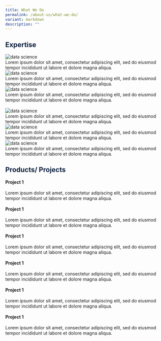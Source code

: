 ```yaml
---
title: What We Do
permalink: /about-us/what-we-do/
variant: markdown
description: ""
---
```

<h2><span style="color:#081f3c">Expertise</span></h2>

<div class="row">
<div class="col">
<img alt="data science" src="/images/Expertise%20/Untitled_presentation.png"><br>
<div class="has-text-justified">Lorem ipsum dolor sit amet, consectetur adipiscing elit, sed do eiusmod tempor incididunt ut labore et dolore magna aliqua. 
</div>
</div>
	<div class="col">
<img alt="data science" src="/images/Expertise%20/Untitled_presentation__1_.png"><br>
<div class="has-text-justified">Lorem ipsum dolor sit amet, consectetur adipiscing elit, sed do eiusmod tempor incididunt ut labore et dolore magna aliqua. 
</div>
</div>
<div class="col">
<img alt="data science" src="/images/Expertise%20/Untitled_presentation__2_.png"><br>
<div class="has-text-justified">Lorem ipsum dolor sit amet, consectetur adipiscing elit, sed do eiusmod tempor incididunt ut labore et dolore magna aliqua. 
</div>
</div>
<br>

</div>
<div class="row">
	<div class="col">
<img alt="data science" src="/images/Expertise%20/Untitled_presentation__3_.png"><br>
<div class="has-text-justified">Lorem ipsum dolor sit amet, consectetur adipiscing elit, sed do eiusmod tempor incididunt ut labore et dolore magna aliqua. 
</div>
</div>
<div class="col">
<img alt="data science" src="/images/Expertise%20/Untitled_presentation__4_.png"><br>
<div class="has-text-justified">Lorem ipsum dolor sit amet, consectetur adipiscing elit, sed do eiusmod tempor incididunt ut labore et dolore magna aliqua. 
</div>
</div>
<div class="col">
<img alt="data science" src="/images/Expertise%20/Untitled_presentation__5_.png"><br>
<div class="has-text-justified">Lorem ipsum dolor sit amet, consectetur adipiscing elit, sed do eiusmod tempor incididunt ut labore et dolore magna aliqua. 
</div>
</div>
	</div>

<h2><span style="color:#081f3c">Products/ Projects</span></h2>
<div class="row">
<div class="col"> 
<img alt="" src="/images/1685636474423.jpeg"><br>
		<div class="has-text-centered"><b>Project 1</b></div><br>
		<div class="has-text-justified">Lorem ipsum dolor sit amet, consectetur adipiscing elit, sed do eiusmod tempor incididunt ut labore et dolore magna aliqua.
</div>
<br>

</div>
	<div class="col"> 
<img alt="" src="/images/1685636474423.jpeg"><br>
		<div class="has-text-centered"><b>Project 1</b></div><br>
		<div class="has-text-justified">Lorem ipsum dolor sit amet, consectetur adipiscing elit, sed do eiusmod tempor incididunt ut labore et dolore magna aliqua. 
</div>
<br>

</div>
	<div class="col"> 
<img alt="" src="/images/1685636474423.jpeg"><br>
		<div class="has-text-centered"><b>Project 1</b></div><br>
		<div class="has-text-justified">Lorem ipsum dolor sit amet, consectetur adipiscing elit, sed do eiusmod tempor incididunt ut labore et dolore magna aliqua. 
</div>
<br></div></div>
<div class="row">
<div class="col"> 
<img alt="" src="/images/1685636474423.jpeg"><br>
		<div class="has-text-centered"><b>Project 1</b></div><br>
		<div class="has-text-justified">Lorem ipsum dolor sit amet, consectetur adipiscing elit, sed do eiusmod tempor incididunt ut labore et dolore magna aliqua.
</div>
<br>

</div>
	<div class="col"> 
<img alt="" src="/images/1685636474423.jpeg"><br>
		<div class="has-text-centered"><b>Project 1</b></div><br>
		<div class="has-text-justified">Lorem ipsum dolor sit amet, consectetur adipiscing elit, sed do eiusmod tempor incididunt ut labore et dolore magna aliqua. 
</div>
<br>

</div>
	<div class="col"> 
<img alt="" src="/images/1685636474423.jpeg"><br>
		<div class="has-text-centered"><b>Project 1</b></div><br>
		<div class="has-text-justified">Lorem ipsum dolor sit amet, consectetur adipiscing elit, sed do eiusmod tempor incididunt ut labore et dolore magna aliqua. 
</div>
<br></div></div>